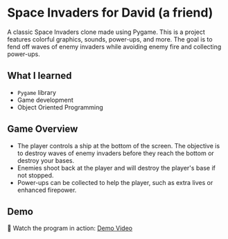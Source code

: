 # Space Invaders for David (a friend)
A classic Space Invaders clone made using Pygame. This is a project features colorful graphics, sounds, power-ups, and more. The goal is to fend off waves of enemy invaders while avoiding enemy fire and collecting power-ups.

## What I learned
- `Pygame` library
- Game development
- Object Oriented Programming

## Game Overview
- The player controls a ship at the bottom of the screen. The objective is to destroy waves of enemy invaders before they reach the bottom or destroy your bases.
- Enemies shoot back at the player and will destroy the player's base if not stopped.
- Power-ups can be collected to help the player, such as extra lives or enhanced firepower.

## Demo
🎥 Watch the program in action: [Demo Video](https://youtu.be/4KYpqT5wPN0)
